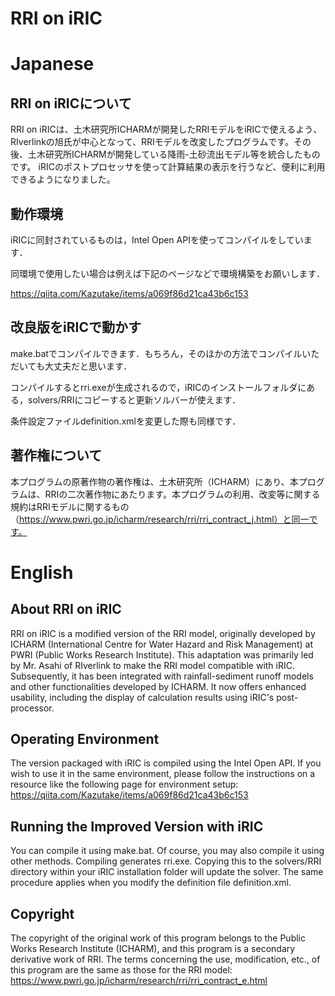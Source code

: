# RRI on iRIC

# Japanese

## RRI on iRICについて

RRI on iRICは、土木研究所ICHARMが開発したRRIモデルをiRICで使えるよう、RIverlinkの旭氏が中心となって、RRIモデルを改変したプログラムです。その後、土木研究所ICHARMが開発している降雨-土砂流出モデル等を統合したものです。
iRICのポストプロセッサを使って計算結果の表示を行うなど、便利に利用できるようになりました。

## 動作環境

iRICに同封されているものは，Intel Open APIを使ってコンパイルをしています．

同環境で使用したい場合は例えば下記のページなどで環境構築をお願いします．

https://qiita.com/Kazutake/items/a069f86d21ca43b6c153

## 改良版をiRICで動かす

make.batでコンパイルできます．もちろん，そのほかの方法でコンパイルいただいても大丈夫だと思います．

コンパイルするとrri.exeが生成されるので，iRICのインストールフォルダにある，solvers/RRIにコピーすると更新ソルバーが使えます．

条件設定ファイルdefinition.xmlを変更した際も同様です．

## 著作権について

本プログラムの原著作物の著作権は、土木研究所（ICHARM）にあり、本プログラムは、RRIの二次著作物にあたります。本プログラムの利用、改変等に関する規約はRRIモデルに関するもの（https://www.pwri.go.jp/icharm/research/rri/rri_contract_j.html）と同一です。


# English

## About RRI on iRIC

RRI on iRIC is a modified version of the RRI model, originally developed by ICHARM (International Centre for Water Hazard and Risk Management) at PWRI (Public Works Research Institute). This adaptation was primarily led by Mr. Asahi of RIverlink to make the RRI model compatible with iRIC. Subsequently, it has been integrated with rainfall-sediment runoff models and other functionalities developed by ICHARM. It now offers enhanced usability, including the display of calculation results using iRIC's post-processor.

## Operating Environment

The version packaged with iRIC is compiled using the Intel Open API.
If you wish to use it in the same environment, please follow the instructions on a resource like the following page for environment setup:
https://qiita.com/Kazutake/items/a069f86d21ca43b6c153

## Running the Improved Version with iRIC

You can compile it using make.bat. Of course, you may also compile it using other methods.
Compiling generates rri.exe. Copying this to the solvers/RRI directory within your iRIC installation folder will update the solver.
The same procedure applies when you modify the definition file definition.xml.

## Copyright

The copyright of the original work of this program belongs to the Public Works Research Institute (ICHARM), and this program is a secondary derivative work of RRI. The terms concerning the use, modification, etc., of this program are the same as those for the RRI model: 
https://www.pwri.go.jp/icharm/research/rri/rri_contract_e.html

